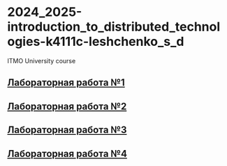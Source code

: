# 2024_2025-introduction_to_distributed_technologies-k4111c-leshchenko_s_d
ITMO University course
## [Лабораторная работа №1](./lab1/lab1_report.md)
## [Лабораторная работа №2](./lab2/lab2_report.md)
## [Лабораторная работа №3](./lab3/lab3_report.md)
## [Лабораторная работа №4](./lab3/lab4_report.md)